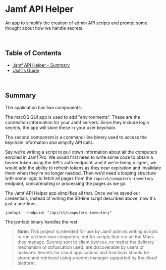 
<!--
![GitHub release (latest by date)](https://img.shields.io/github/v/release/Concepts/jamfapi?display_name=tag) ![GitHub all releases](https://img.shields.io/github/downloads/Concepts/jamfapi/total)  ![GitHub latest release](https://img.shields.io/github/downloads/Concepts/jamfapi/latest/total)
 ![GitHub issues](https://img.shields.io/github/issues-raw/Concepts/jamfapi) ![GitHub closed issues](https://img.shields.io/github/issues-closed-raw/Concepts/jamfapi)
 -->


# Jamf API Helper

An app to simplify the creation of admin API scripts and prompt some thought about how we handle secrets. 


&nbsp;

## Table of Contents

- [Jamf API Helper - Summary](#jamf-api-helper)
- [User's Guide](../../wiki)


&nbsp;

## Summary

The application has two components:

The macOS GUI app is used to add  "environments". These are the connection information for your Jamf servers. Since they include login secrets, the app will store these in your user keychain. 

The second component is a command-line binary used to access the keychain information and simplify API calls. 

Say we're writing a script to pull down information about all the computers enrolled in Jamf Pro. We would first need to write some code to obtain a bearer token using the API's auth endpoint, and if we're being diligent, we would add the ability to refresh tokens as they near expiration and invalidate them when they're no longer needed. Then we'd need a looping structure with some logic to fetch all pages from the `/api/v1/computers-inventory` endpoint, concatenating or processing the pages as we go. 

The Jamf API Helper app simplifies all that. Once we've saved our credentials, instead of writing the 50-line script described above, now it's just a one-liner...

`jamfapi --endpoint "/api/v1/computers-inventory"`

The jamfapi binary handles the rest. 

> **Note:** This project is intended for use by Jamf admins writing scripts to run on their own computers, not for scripts that run on the Macs they manage. Secrets sent to client devices, no matter the delivery mechanism or obfuscation used, are discoverable by users or malware. Secrets for cloud applications and functions should be stored and retrieved using a secret manager supported by the cloud platform. 


&nbsp;
